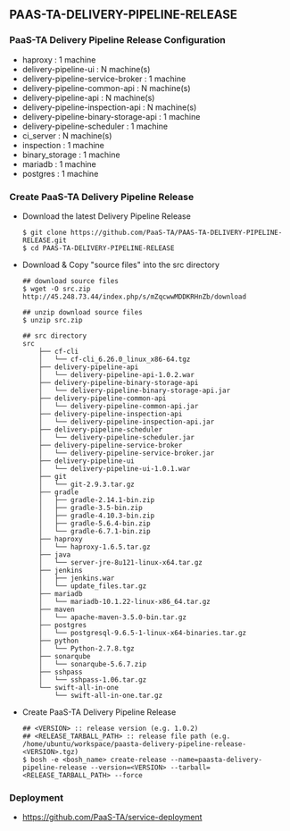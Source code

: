 ## PAAS-TA-DELIVERY-PIPELINE-RELEASE  

### PaaS-TA Delivery Pipeline Release Configuration  

  - haproxy : 1 machine  
  - delivery-pipeline-ui : N machine(s)  
  - delivery-pipeline-service-broker : 1 machine  
  - delivery-pipeline-common-api : N machine(s)  
  - delivery-pipeline-api : N machine(s)  
  - delivery-pipeline-inspection-api : N machine(s)  
  - delivery-pipeline-binary-storage-api : 1 machine  
  - delivery-pipeline-scheduler : 1 machine  
  - ci_server : N machine(s)  
  - inspection : 1 machine  
  - binary_storage : 1 machine  
  - mariadb : 1 machine  
  - postgres : 1 machine  

### Create PaaS-TA Delivery Pipeline Release  
  - Download the latest Delivery Pipeline Release  
    ```   
    $ git clone https://github.com/PaaS-TA/PAAS-TA-DELIVERY-PIPELINE-RELEASE.git
    $ cd PAAS-TA-DELIVERY-PIPELINE-RELEASE  
    ```  
  - Download & Copy "source files" into the src directory  
    ```  
    ## download source files
    $ wget -O src.zip http://45.248.73.44/index.php/s/mZqcwwMDDKRHnZb/download

    ## unzip download source files
    $ unzip src.zip  

    ## src directory
    src  
        ├── cf-cli  
        │   └── cf-cli_6.26.0_linux_x86-64.tgz  
        ├── delivery-pipeline-api  
        │   └── delivery-pipeline-api-1.0.2.war  
        ├── delivery-pipeline-binary-storage-api  
        │   └── delivery-pipeline-binary-storage-api.jar  
        ├── delivery-pipeline-common-api  
        │   └── delivery-pipeline-common-api.jar  
        ├── delivery-pipeline-inspection-api  
        │   └── delivery-pipeline-inspection-api.jar  
        ├── delivery-pipeline-scheduler  
        │   └── delivery-pipeline-scheduler.jar  
        ├── delivery-pipeline-service-broker  
        │   └── delivery-pipeline-service-broker.jar  
        ├── delivery-pipeline-ui  
        │   └── delivery-pipeline-ui-1.0.1.war  
        ├── git  
        │   └── git-2.9.3.tar.gz  
        ├── gradle  
        │   ├── gradle-2.14.1-bin.zip  
        │   ├── gradle-3.5-bin.zip
        │   ├── gradle-4.10.3-bin.zip
        │   ├── gradle-5.6.4-bin.zip
        │   └── gradle-6.7.1-bin.zip  
        ├── haproxy  
        │   └── haproxy-1.6.5.tar.gz  
        ├── java  
        │   └── server-jre-8u121-linux-x64.tar.gz  
        ├── jenkins  
        │   ├── jenkins.war  
        │   └── update_files.tar.gz  
        ├── mariadb  
        │   └── mariadb-10.1.22-linux-x86_64.tar.gz  
        ├── maven  
        │   └── apache-maven-3.5.0-bin.tar.gz  
        ├── postgres  
        │   └── postgresql-9.6.5-1-linux-x64-binaries.tar.gz   
        ├── python  
        │   └── Python-2.7.8.tgz  
        ├── sonarqube  
        │   └── sonarqube-5.6.7.zip  
        ├── sshpass  
        │   └── sshpass-1.06.tar.gz  
        └── swift-all-in-one  
            └── swift-all-in-one.tar.gz  
    ```  
  - Create PaaS-TA Delivery Pipeline Release  
    ```  
    ## <VERSION> :: release version (e.g. 1.0.2)
    ## <RELEASE_TARBALL_PATH> :: release file path (e.g. /home/ubuntu/workspace/paasta-delivery-pipeline-release-<VERSION>.tgz)
    $ bosh -e <bosh_name> create-release --name=paasta-delivery-pipeline-release --version=<VERSION> --tarball=<RELEASE_TARBALL_PATH> --force
    ```  

### Deployment    
  - https://github.com/PaaS-TA/service-deployment  
